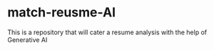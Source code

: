 # match-reusme-AI
This is a repository that will cater a resume analysis with the help of Generative AI
